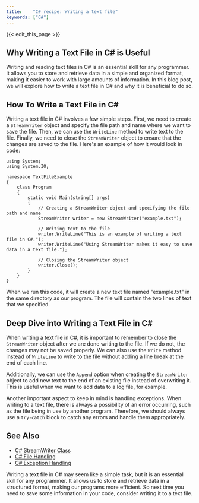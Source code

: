 ```yaml
---
title:    "C# recipe: Writing a text file"
keywords: ["C#"]
---
```


{{< edit_this_page >}}

## Why Writing a Text File in C# is Useful

Writing and reading text files in C# is an essential skill for any programmer. It allows you to store and retrieve data in a simple and organized format, making it easier to work with large amounts of information. In this blog post, we will explore how to write a text file in C# and why it is beneficial to do so.

## How To Write a Text File in C#

Writing a text file in C# involves a few simple steps. First, we need to create a `StreamWriter` object and specify the file path and name where we want to save the file. Then, we can use the `WriteLine` method to write text to the file. Finally, we need to close the `StreamWriter` object to ensure that the changes are saved to the file. Here's an example of how it would look in code:

```
using System;
using System.IO;

namespace TextFileExample
{
    class Program
    {
        static void Main(string[] args)
        {
            // Creating a StreamWriter object and specifying the file path and name
            StreamWriter writer = new StreamWriter("example.txt");

            // Writing text to the file
            writer.WriteLine("This is an example of writing a text file in C#.");
            writer.WriteLine("Using StreamWriter makes it easy to save data in a text file.");

            // Closing the StreamWriter object
            writer.Close();
        }
    }
}
```

When we run this code, it will create a new text file named "example.txt" in the same directory as our program. The file will contain the two lines of text that we specified.

## Deep Dive into Writing a Text File in C#

When writing a text file in C#, it is important to remember to close the `StreamWriter` object after we are done writing to the file. If we do not, the changes may not be saved properly. We can also use the `Write` method instead of `WriteLine` to write to the file without adding a line break at the end of each line.

Additionally, we can use the `Append` option when creating the `StreamWriter` object to add new text to the end of an existing file instead of overwriting it. This is useful when we want to add data to a log file, for example.

Another important aspect to keep in mind is handling exceptions. When writing to a text file, there is always a possibility of an error occurring, such as the file being in use by another program. Therefore, we should always use a `try-catch` block to catch any errors and handle them appropriately.

## See Also

- [C# StreamWriter Class](https://docs.microsoft.com/en-us/dotnet/api/system.io.streamwriter?view=net-5.0)
- [C# File Handling](https://www.c-sharpcorner.com/UploadFile/mahesh/file-handling-in-C-Sharp/)
- [C# Exception Handling](https://www.c-sharpcorner.com/UploadFile/60e63d/exception-handling-in-C-Sharp/)

Writing a text file in C# may seem like a simple task, but it is an essential skill for any programmer. It allows us to store and retrieve data in a structured format, making our programs more efficient. So next time you need to save some information in your code, consider writing it to a text file.